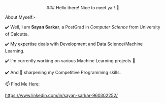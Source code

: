 <center> ### Hello there! Nice to meet ya'! 👋 </center>


About Myself:-

✔️ Well, I am __Sayan Sarkar__, a PostGrad in _Computer Science_ from University of Calcutta.

✔️ My expertise deals with Development and Data Science/Machine Learning.

✔️ I’m currently working on various Machine Learning projects 🔭

✔️ And 🌱 sharpening my Competitive Programming skills.


📫 Find Me Here:

https://www.linkedin.com/in/sayan-sarkar-960302252/


